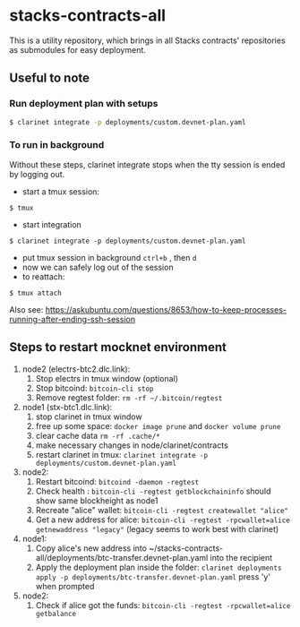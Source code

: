 # stacks-contracts-all

This is a utility repository, which brings in all Stacks contracts' repositories as submodules for easy deployment.

## Useful to note
### Run deployment plan with setups
```bash
$ clarinet integrate -p deployments/custom.devnet-plan.yaml 
```
### To run in background
Without these steps, clarinet integrate stops when the tty session is ended by logging out.
 - start a tmux session:
```
$ tmux 
```
 - start integration
```
$ clarinet integrate -p deployments/custom.devnet-plan.yaml 
```
 - put tmux session in background
` ctrl+b ` , then `d`
 - now we can safely log out of the session
 - to reattach: 
```
$ tmux attach 
```

Also see: https://askubuntu.com/questions/8653/how-to-keep-processes-running-after-ending-ssh-session

## Steps to restart mocknet environment
1. node2 (electrs-btc2.dlc.link):
   1. Stop electrs in tmux window (optional)
   2. Stop bitcoind: `bitcoin-cli stop`
   3. Remove regtest folder: `rm -rf ~/.bitcoin/regtest`
2. node1 (stx-btc1.dlc.link):
   1. stop clarinet in tmux window
   2. free up some space: `docker image prune` and `docker volume prune`
   3. clear cache data `rm -rf .cache/*`
   4. make necessary changes in node/clarinet/contracts
   5. restart clarinet in tmux: `clarinet integrate -p deployments/custom.devnet-plan.yaml`
3. node2:
   1. Restart bitcoind: `bitcoind -daemon -regtest`
   2. Check health : `bitcoin-cli -regtest getblockchaininfo` should show same blockheight as node1
   3. Recreate "alice" wallet: `bitcoin-cli -regtest createwallet "alice"`
   4. Get a new address for alice: `bitcoin-cli -regtest -rpcwallet=alice getnewaddress "legacy"` (legacy seems to work best with clarinet)
4. node1:
   1. Copy alice's new address into ~/stacks-contracts-all/deployments/btc-transfer.devnet-plan.yaml into the recipient
   2. Apply the deployment plan inside the folder: `clarinet deployments apply -p deployments/btc-transfer.devnet-plan.yaml` press 'y' when prompted
5. node2:
   1. Check if alice got the funds: `bitcoin-cli -regtest -rpcwallet=alice getbalance`

